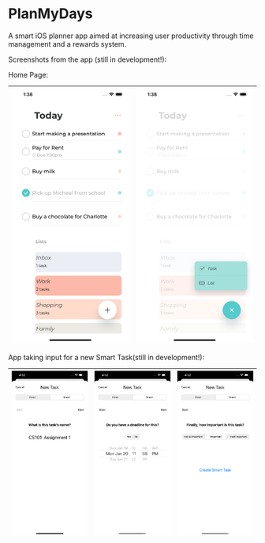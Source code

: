 # PlanMyDays
A smart iOS planner app aimed at increasing user productivity through time management and a rewards system.

Screenshots from the app (still in development!):

Home Page:

| ![Alt text](HomePageScreenshot.png?raw=true "Title") | ![Alt text](HomePageScreenshot2.png?raw=true "Title") |
|:---:|:---:|

App taking input for a new Smart Task(still in development!):

| ![Alt text](Screenshot1.png?raw=true "Title") | ![Alt text](Screenshot2.png?raw=true "Title") | ![Alt text](Screenshot3.png?raw=true "Title") |
|:---:|:---:|:---:|
